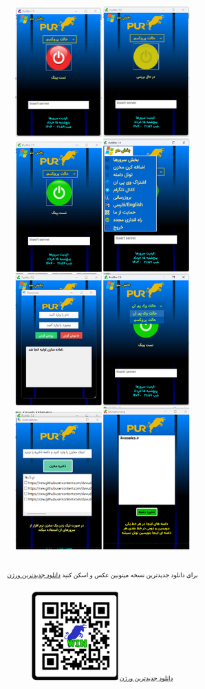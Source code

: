 <center>
  <picture>
   <img alt="Shows an illustrated sun in light mode and a moon with stars in dark mode." src="https://github.com/davudsedft/purwin/blob/main/off.png" width="200px"  >
</picture>
 <picture>
   <img alt="Shows an illustrated sun in light mode and a moon with stars in dark mode." src="https://github.com/davudsedft/purwin/blob/main/yel.png" width="200px"  >
</picture>
    <picture>
   <img alt="Shows an illustrated sun in light mode and a moon with stars in dark mode." src="https://github.com/davudsedft/purwin/blob/main/gr.png" width="200px"  >
</picture>
 <picture>
   <img alt="Shows an illustrated sun in light mode and a moon with stars in dark mode." src="https://github.com/davudsedft/purwin/blob/main/menu.png" width="200px"  >
</picture>

  <br>
    <picture>
   <img alt="Shows an illustrated sun in light mode and a moon with stars in dark mode." src="https://github.com/davudsedft/purwin/blob/main/hot.png" width="200px"  >
</picture>
 <picture>
   <img alt="Shows an illustrated sun in light mode and a moon with stars in dark mode." src="https://github.com/davudsedft/purwin/blob/main/mod.png" width="200px"  >
</picture>
    <picture>
   <img alt="Shows an illustrated sun in light mode and a moon with stars in dark mode." src="https://github.com/davudsedft/purwin/blob/main/makh.png" width="200px"  >
</picture>
 <picture>
   <img alt="Shows an illustrated sun in light mode and a moon with stars in dark mode." src="https://github.com/davudsedft/purwin/blob/main/dam.png" width="200px"  >
</picture>
<br>

<br>
<br>
<p>
  برای دانلود جدیدترین نسخه میتونین عکس و اسکن کنید
   <a href = "https://github.com/davudsedft/newpurnet/releases/download/Win/purcowin.exe">دانلود جدیدترین ورژن</a>
</p>
<br>
 <picture>
   <img alt="Shows an illustrated sun in light mode and a moon with stars in dark mode." src="https://github.com/davudsedft/purwin/blob/main/purwin.png" width="200px"  >
   <a href = "https://github.com/davudsedft/newpurnet/releases/download/Win/purcowin.exe">دانلود جدیدترین ورژن</a>
</picture>
 <picture>
  
</picture>
</center>
